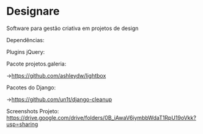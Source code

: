 # Designare
Software para gestão criativa em projetos de design

Dependências:

Plugins jQuery:

Pacote projetos.galeria:

->https://github.com/ashleydw/lightbox

Pacotes do Django:

->https://github.com/un1t/django-cleanup

Screenshots Projeto:
https://drive.google.com/drive/folders/0B_iAwaV6iymbbWdaT1RpU19oVkk?usp=sharing
